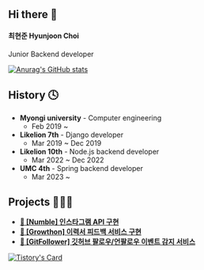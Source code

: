 ## Hi there 👋
#### 최현준 Hyunjoon Choi
Junior Backend developer

[![Anurag's GitHub stats](https://github-readme-stats.vercel.app/api?username=devholic22)](https://github.com/devholic22/github-readme-stats)

## History 🕓
* **Myongi university** - Computer engineering
  * Feb 2019 ~
* **Likelion 7th** - Django developer
  * Mar 2019 ~ Dec 2019
* **Likelion 10th** - Node.js backend developer
  * Mar 2022 ~ Dec 2022
* **UMC 4th** - Spring backend developer
  * Mar 2023 ~

## Projects 🧑🏻‍💻
<ul>
<li><a href="https://github.com/devholic22/numble_insta"><b>🥉 [Numble] 인스타그램 API 구현</b></a></li>
<li><a href="https://github.com/GrowthonbyStarting/1-headFirst-Back-End"><b>🥇 [Growthon] 이력서 피드백 서비스 구현</b></a></li>
<li><a href="https://github.com/GitFollowerBot/GitFollowerServer"><b>👀 [GitFollower] 깃허브 팔로우/언팔로우 이벤트 감지 서비스</b></a></li>
</ul>

[![Tistory's Card](https://github-readme-tistory-card.vercel.app/api?name=devwriter&postId=10)](https://github.com/loosie/github-readme-tistory-card)

